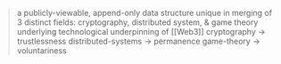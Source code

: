 >a publicly-viewable, append-only data structure unique in merging of 3 distinct fields: cryptography, distributed system, & game theory
>underlying technological underpinning of [[Web3]]
>	cryptography $\rightarrow$ trustlessness
>	distributed-systems $\rightarrow$ permanence
>	game-theory $\rightarrow$ voluntariness 